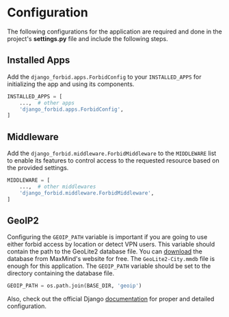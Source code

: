 # Configuration

The following configurations for the application are required and done in the project's **settings.py** file and include
the following steps.

## Installed Apps

Add the `django_forbid.apps.ForbidConfig` to your `INSTALLED_APPS` for initializing the app and using its components.

```python
INSTALLED_APPS = [
    ...,  # other apps
    'django_forbid.apps.ForbidConfig',
]
```

## Middleware

Add the `django_forbid.middleware.ForbidMiddleware` to the `MIDDLEWARE` list to enable its features to control access to
the requested resource based on the provided settings.

```python
MIDDLEWARE = [
    ...,  # other middlewares
    'django_forbid.middleware.ForbidMiddleware',
]
```

## GeoIP2

Configuring the `GEOIP_PATH` variable is important if you are going to use either forbid access by location or detect
VPN users. This variable should contain the path to the GeoLite2 database file. You
can [download](https://dev.maxmind.com/geoip/geoip2/geolite2/) the database from MaxMind's website for free.
The `GeoLite2-City.mmdb` file is enough for this application. The `GEOIP_PATH` variable should be set to the directory
containing the database file.

```python
GEOIP_PATH = os.path.join(BASE_DIR, 'geoip')
```

Also, check out the official
Django [documentation](https://docs.djangoproject.com/en/2.1/ref/contrib/gis/geoip2/#settings) for proper and detailed
configuration.
